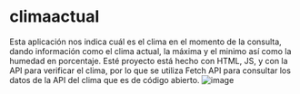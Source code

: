 # climaactual
Esta aplicación nos indica cuál es el clima en el momento de la consulta, dando información como el clima actual, la máxima y el minimo así como la humedad en porcentaje. Esté proyecto está hecho con HTML, JS, y con la API para verificar el clima, por lo que se utiliza Fetch API para consultar los datos de la API del clima que es de código abierto.
![image](https://user-images.githubusercontent.com/53582720/158039995-ad5e0d29-8060-4cba-af72-98ad77e4eb9f.png)



